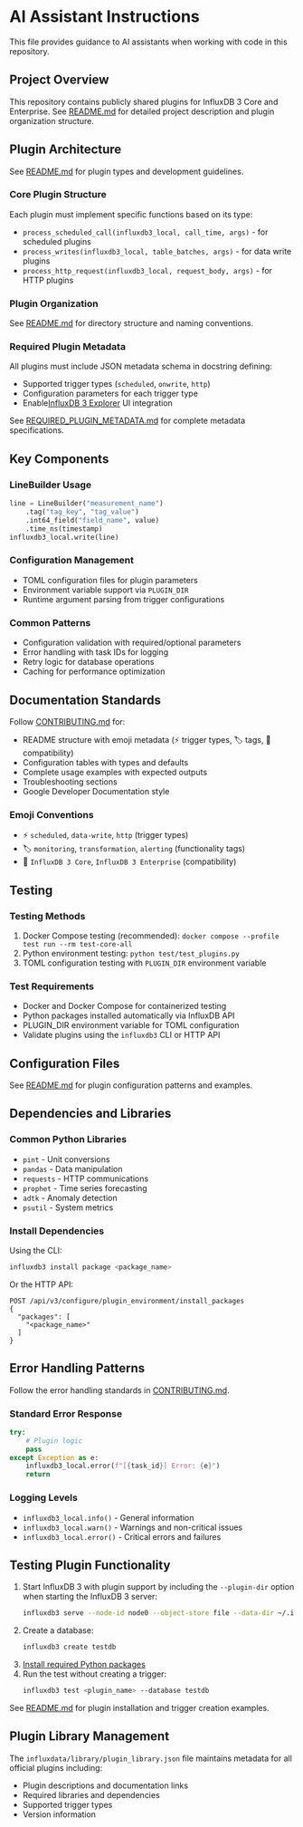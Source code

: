 # AI Assistant Instructions

This file provides guidance to AI assistants when working with code in this repository.

## Project Overview

This repository contains publicly shared plugins for InfluxDB 3 Core and Enterprise. See [README.md](/README.md) for detailed project description and plugin organization structure.

## Plugin Architecture
See [README.md](/README.md#plugin-types) for plugin types and development guidelines.

### Core Plugin Structure
Each plugin must implement specific functions based on its type:

- `process_scheduled_call(influxdb3_local, call_time, args)` - for scheduled plugins
- `process_writes(influxdb3_local, table_batches, args)` - for data write plugins  
- `process_http_request(influxdb3_local, request_body, args)` - for HTTP plugins

### Plugin Organization
See [README.md](/README.md#plugin-organization) for directory structure and naming conventions.

### Required Plugin Metadata
All plugins must include JSON metadata schema in docstring defining:
- Supported trigger types (`scheduled`, `onwrite`, `http`)
- Configuration parameters for each trigger type
- Enable[InfluxDB 3 Explorer](https://docs.influxdata.com/influxdb3/explorer/) UI integration

See [REQUIRED_PLUGIN_METADATA.md](/REQUIRED_PLUGIN_METADATA.md) for complete metadata specifications.

## Key Components

### LineBuilder Usage
```python
line = LineBuilder("measurement_name")
    .tag("tag_key", "tag_value")
    .int64_field("field_name", value)
    .time_ns(timestamp)
influxdb3_local.write(line)
```

### Configuration Management
- TOML configuration files for plugin parameters
- Environment variable support via `PLUGIN_DIR`
- Runtime argument parsing from trigger configurations

### Common Patterns
- Configuration validation with required/optional parameters
- Error handling with task IDs for logging
- Retry logic for database operations
- Caching for performance optimization

## Documentation Standards

Follow [CONTRIBUTING.md](../CONTRIBUTING.md) for:
- README structure with emoji metadata (⚡ trigger types, 🏷️ tags, 🔧 compatibility)
- Configuration tables with types and defaults
- Complete usage examples with expected outputs
- Troubleshooting sections
- Google Developer Documentation style

### Emoji Conventions
- ⚡ `scheduled`, `data-write`, `http` (trigger types)
- 🏷️ `monitoring`, `transformation`, `alerting` (functionality tags)
- 🔧 `InfluxDB 3 Core`, `InfluxDB 3 Enterprise` (compatibility)

## Testing

### Testing Methods
1. Docker Compose testing (recommended): `docker compose --profile test run --rm test-core-all`
2. Python environment testing: `python test/test_plugins.py`
3. TOML configuration testing with `PLUGIN_DIR` environment variable

### Test Requirements
- Docker and Docker Compose for containerized testing
- Python packages installed automatically via InfluxDB API
- PLUGIN_DIR environment variable for TOML configuration
- Validate plugins using the `influxdb3` CLI or HTTP API

## Configuration Files

See [README.md](/README.md#configuration) for plugin configuration patterns and examples.

## Dependencies and Libraries

### Common Python Libraries
- `pint` - Unit conversions
- `pandas` - Data manipulation
- `requests` - HTTP communications
- `prophet` - Time series forecasting
- `adtk` - Anomaly detection
- `psutil` - System metrics

### Install Dependencies
Using the CLI:

```bash
influxdb3 install package <package_name>
```

Or the HTTP API:

```
POST /api/v3/configure/plugin_environment/install_packages
{
  "packages": [
    "<package_name>"
  ]
}
```

## Error Handling Patterns

Follow the error handling standards in [CONTRIBUTING.md](../CONTRIBUTING.md#error-handling).

### Standard Error Response
```python
try:
    # Plugin logic
    pass
except Exception as e:
    influxdb3_local.error(f"[{task_id}] Error: {e}")
    return
```

### Logging Levels
- `influxdb3_local.info()` - General information
- `influxdb3_local.warn()` - Warnings and non-critical issues
- `influxdb3_local.error()` - Critical errors and failures

## Testing Plugin Functionality

1. Start InfluxDB 3 with plugin support by including the `--plugin-dir` option when starting the InfluxDB 3 server:
   ```bash
   influxdb3 serve --node-id node0 --object-store file --data-dir ~/.influxdb3 --plugin-dir ~/.plugins
   ```
2. Create a database:
   ```bash
   influxdb3 create testdb
   ```
3. [Install required Python packages](#install-dependencies)
4. Run the test without creating a trigger:
   ```bash
   influxdb3 test <plugin_name> --database testdb
   ```

See [README.md](/README.md#plugin-installation) for plugin installation and trigger creation examples.

## Plugin Library Management

The `influxdata/library/plugin_library.json` file maintains metadata for all official plugins including:
- Plugin descriptions and documentation links
- Required libraries and dependencies
- Supported trigger types
- Version information